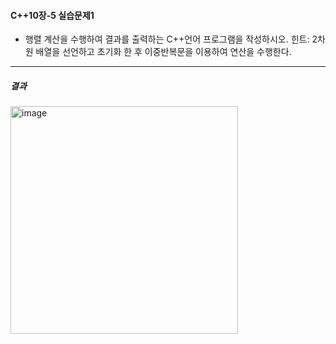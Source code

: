 #### C++10장-5 실습문제1
  * 행렬 계산을 수행하여 결과를 출력하는 C++언어 프로그램을 작성하시오. 힌트: 2차원 배열을 선언하고 초기화 한 후 이중반복문을 이용하여 연산을 수행한다.

 ---
 ##### 결과
 <img width="364" alt="image" src="https://github.com/user-attachments/assets/cd620be1-c9ab-46a9-be84-356fe9074794">
